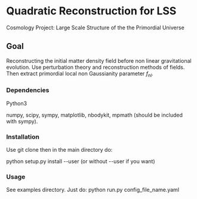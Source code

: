 # Quadratic Reconstruction for LSS

Cosmology Project: Large Scale Structure of the the Primordial Universe

## Goal

Reconstructing the initial matter density field before non linear gravitational evolution. Use perturbation theory and reconstruction methods of fields. Then extract primordial local non Gaussianity parameter $f_{nl}$.

### Dependencies

Python3

numpy, scipy, sympy, matplotlib, nbodykit, mpmath (should be included with sympy).

### Installation

Use git clone then in the main directory do:

python setup.py install --user  (or without --user if you want)

### Usage

See examples directory. Just do: python run.py config_file_name.yaml
